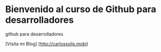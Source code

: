 # Bienvenido al curso de Github para desarrolladores

github para desarrolladores

[Visita mi Blog] (http://carlossolis.mobi)

